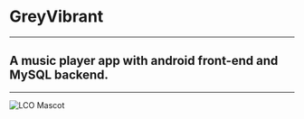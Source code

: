 # GreyVibrant
---
## A music player app with android front-end and MySQL backend.
---

![LCO Mascot](https://www.pinclipart.com/picdir/middle/3-31209_jazz-cliparts-border-transparent-background-music-notes-png.png "LCO")
